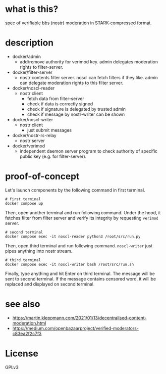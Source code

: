 # what is this?

spec of verifiable bbs (nostr) moderation in STARK-compressed format.

# description

 - docker/admin
   - add/remove authority for verimod key. admin delegates moderation rights to filter-server.
 - docker/filter-server
   - nostr contents filter server. noscl can fetch filters if they like. admin can delegate moderation rights to this filter server.
 - docker/noscl-reader
   - nostr client
     - fetch data from filter-server
     - check if data is correctly signed
     - check if signature is delegated by trusted admin
     - check if message by nostr-writer can be shown
 - docker/noscl-writer
   - nostr client
     - just submit messages
 - docker/nostr-rs-relay
   - nostr server
 - docker/verimod
   - independent daemon server program to check authority of specific public key (e.g. for filter-server).

# proof-of-concept

Let's launch components by the following command in first terminal.

```
# first terminal
docker compose up
```

Then, open another terminal and run following command. Under the hood, it fetches filter from filter server and verify its integrity by requesting `verimod` server.

```
# second terminal
docker compose exec -it noscl-reader python3 /root/src/run.py
```

Then, open third terminal and run following command. `noscl-writer` just pipes anything into nostr stream.

```
# third terminal
docker compose exec -it noscl-writer bash /root/src/run.sh
```

Finally, type anything and hit Enter on third terminal. The message will be sent to second terminal. If the message contains censored word, it will be replaced and displayed on second terminal.

# see also

 - https://martin.kleppmann.com/2021/01/13/decentralised-content-moderation.html
 - https://medium.com/openbazaarproject/verified-moderators-c83ea2f2c7f3

# License

GPLv3
